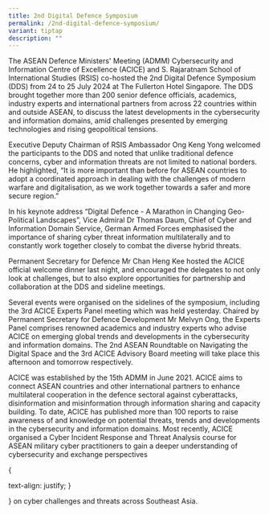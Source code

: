 ```yaml
---
title: 2nd Digital Defence Symposium
permalink: /2nd-digital-defence-symposium/
variant: tiptap
description: ""
---
```

<p>The ASEAN Defence Ministers' Meeting (ADMM) Cybersecurity and Information
Centre of Excellence (ACICE) and S. Rajaratnam School of International
Studies (RSIS) co-hosted the 2nd Digital Defence Symposium (DDS) from 24
to 25 July 2024 at The Fullerton Hotel Singapore. The DDS brought together
more than 200 senior defence officials, academics, industry experts and
international partners from across 22 countries within and outside ASEAN,
to discuss the latest developments in the cybersecurity and information
domains, amid challenges presented by emerging technologies and rising
geopolitical tensions.</p>
<p>Executive Deputy Chairman of RSIS Ambassador Ong Keng Yong welcomed the
participants to the DDS and noted that unlike traditional defence concerns,
cyber and information threats are not limited to national borders. He highlighted,
“It is more important than before for ASEAN countries to adopt a coordinated
approach in dealing with the challenges of modern warfare and digitalisation,
as we work together towards a safer and more secure region.”</p>
<p>In his keynote address “Digital Defence - A Marathon in Changing Geo-Political
Landscapes”, Vice Admiral Dr Thomas Daum, Chief of Cyber and Information
Domain Service, German Armed Forces emphasised the importance of sharing
cyber threat information multilaterally and to constantly work together
closely to combat the diverse hybrid threats.</p>
<p>Permanent Secretary for Defence Mr Chan Heng Kee hosted the ACICE official
welcome dinner last night, and encouraged the delegates to not only look
at challenges, but to also explore opportunities for partnership and collaboration
at the DDS and sideline meetings.</p>
<p>Several events were organised on the sidelines of the symposium, including
the 3rd ACICE Experts Panel meeting which was held yesterday. Chaired by
Permanent Secretary for Defence Development Mr Melvyn Ong, the Experts
Panel comprises renowned academics and industry experts who advise ACICE
on emerging global trends and developments in the cybersecurity and information
domains. The 2nd ASEAN Roundtable on Navigating the Digital Space and the
3rd ACICE Advisory Board meeting will take place this afternoon and tomorrow
respectively.</p>
<p>ACICE was established by the 15th ADMM in June 2021. ACICE aims to connect
ASEAN countries and other international partners to enhance multilateral
cooperation in the defence sectoral against cyberattacks, disinformation
and misinformation through information sharing and capacity building. To
date, ACICE has published more than 100 reports to raise awareness of and
knowledge on potential threats, trends and developments in the cybersecurity
and information domains. Most recently, ACICE organised a Cyber Incident
Response and Threat Analysis course for ASEAN military cyber practitioners
to gain a deeper understanding of cybersecurity and exchange perspectives</p>
<p>{</p>
<p>text-align: justify; }</p>
<p>} on cyber challenges and threats across Southeast Asia.</p>